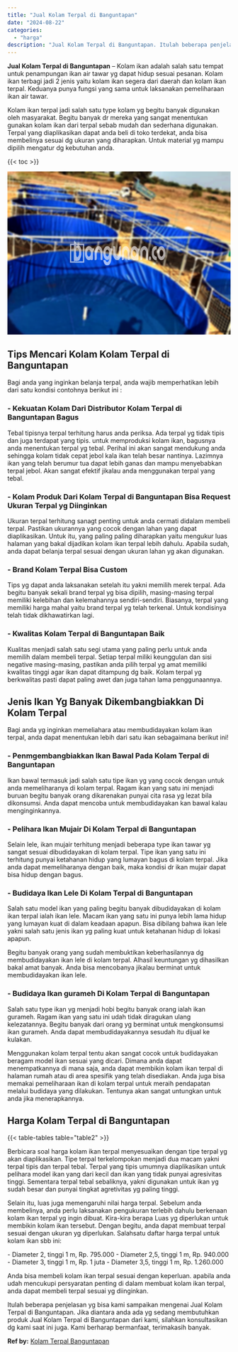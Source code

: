```yaml
---
title: "Jual Kolam Terpal di Banguntapan"
date: "2024-08-22"
categories: 
  - "harga"
description: "Jual Kolam Terpal di Banguntapan. Itulah beberapa penjelasan yg bisa kami sampaikan mengenai Jual Kolam Terpal di Banguntapan. Jika diantara anda ada yg seda..."
---
```


**Jual Kolam Terpal di Banguntapan** – Kolam ikan adalah salah satu tempat untuk penampungan ikan air tawar yg dapat hidup sesuai pesanan. Kolam ikan terbagi jadi 2 jenis yaitu kolam ikan segera dari daerah dan kolam ikan terpal. Keduanya punya fungsi yang sama untuk laksanakan pemeliharaan ikan air tawar.

Kolam ikan terpal jadi salah satu type kolam yg begitu banyak digunakan oleh masyarakat. Begitu banyak dr mereka yang sangat menentukan gunakan kolam ikan dari terpal sebab mudah dan sederhana digunakan. Terpal yang diaplikasikan dapat anda beli di toko terdekat, anda bisa membelinya sesuai dg ukuran yang diharapkan. Untuk material yg mampu dipilih mengatur dg kebutuhan anda.

{{< toc >}}

![Jual Kolam Terpal di Banguntapan](/images/jual-kolam-terpal-02.png)

## Tips Mencari Kolam Kolam Terpal di Banguntapan

Bagi anda yang inginkan belanja terpal, anda wajib memperhatikan lebih dari satu kondisi contohnya berikut ini :

### \- Kekuatan Kolam Dari Distributor Kolam Terpal di Banguntapan Bagus

Tebal tipisnya terpal terhitung harus anda periksa. Ada terpal yg tidak tipis dan juga terdapat yang tipis. untuk memproduksi kolam ikan, bagusnya anda menentukan terpal yg tebal. Perihal ini akan sangat mendukung anda sehingga kolam tidak cepat jebol kala ikan telah besar nantinya. Lazimnya ikan yang telah berumur tua dapat lebih ganas dan mampu menyebabkan terpal jebol. Akan sangat efektif jikalau anda menggunakan terpal yang tebal.

### \- Kolam Produk Dari Kolam Terpal di Banguntapan Bisa Request Ukuran Terpal yg Diinginkan

Ukuran terpal terhitung sanagt penting untuk anda cermati didalam membeli terpal. Pastikan ukurannya yang cocok dengan lahan yang dapat diaplikasikan. Untuk itu, yang paling paling diharapkan yaitu mengukur luas halaman yang bakal dijadikan kolam ikan terpal lebih dahulu. Apabila sudah, anda dapat belanja terpal sesuai dengan ukuran lahan yg akan digunakan.

### \- Brand Kolam Terpal Bisa Custom

Tips yg dapat anda laksanakan setelah itu yakni memilih merek terpal. Ada begitu banyak sekali brand terpal yg bisa dipilih, masing-masing terpal memiliki kelebihan dan kelemahannya sendiri-sendiri. Biasanya, terpal yang memiliki harga mahal yaitu brand terpal yg telah terkenal. Untuk kondisinya telah tidak dikhawatirkan lagi.

### \- Kwalitas Kolam Terpal di Banguntapan Baik

Kualitas menjadi salah satu segi utama yang paling perlu untuk anda memilih dalam membeli terpal. Setiap terpal miliki keunggulan dan sisi negative masing-masing, pastikan anda pilih terpal yg amat memiliki kwalitas tinggi agar ikan dapat ditampung dg baik. Kolam terpal yg berkwalitas pasti dapat paling awet dan juga tahan lama penggunaannya.

## Jenis Ikan Yg Banyak Dikembangbiakkan Di Kolam Terpal

Bagi anda yg inginkan memeliahara atau membudidayakan kolam ikan terpal, anda dapat menentukan lebih dari satu ikan sebagaimana berikut ini!

### \- Penmgembangbiakkan Ikan Bawal Pada Kolam Terpal di Banguntapan

Ikan bawal termasuk jadi salah satu tipe ikan yg yang cocok dengan untuk anda memeliharanya di kolam terpal. Ragam ikan yang satu ini menjadi buruan begitu banyak orang dikarenakan punyai cita rasa yg lezat bila dikonsumsi. Anda dapat mencoba untuk membudidayakan kan bawal kalau menginginkannya.

### \- Pelihara Ikan Mujair Di Kolam Terpal di Banguntapan

Selain lele, ikan mujair terhitung menjadi beberapa type ikan tawar yg sangat sesuai dibudidayakan di kolam terpal. Tipe ikan yang satu ini terhitung punyai ketahanan hidup yang lumayan bagus di kolam terpal. Jika anda dapat memeliharanya dengan baik, maka kondisi dr ikan mujair dapat bisa hidup dengan bagus.

### \- Budidaya Ikan Lele Di Kolam Terpal di Banguntapan

Salah satu model ikan yang paling begitu banyak dibudidayakan di kolam ikan terpal ialah ikan lele. Macam ikan yang satu ini punya lebih lama hidup yang lumayan kuat di dalam keadaan apapun. Bisa dibilang bahwa ikan lele yakni salah satu jenis ikan yg paling kuat untuk ketahanan hidup di lokasi apapun.

Begitu banyak orang yang sudah membuktikan keberhasilannya dg membudidayakan ikan lele di kolam terpal. Alhasil keuntungan yg dihasilkan bakal amat banyak. Anda bisa mencobanya jikalau berminat untuk membudidayakan ikan lele.

### \- Budidaya Ikan gurameh Di Kolam Terpal di Banguntapan

Salah satu type ikan yg menjadi hobi begitu banyak orang ialah ikan gurameh. Ragam ikan yang satu ini udah tidak diragukan ulang kelezatannya. Begitu banyak dari orang yg berminat untuk mengkonsumsi ikan gurameh. Anda dapat membudidayakannya sesudah itu dijual ke kulakan.

Menggunakan kolam terpal tentu akan sangat cocok untuk budidayakan beragam model ikan sesuai yang dicari. Dimana anda dapat menempatkannya di mana saja, anda dapat membikin kolam ikan terpal di halaman rumah atau di area spesifik yang telah disediakan. Anda juga bisa memakai pemeliharaan ikan di kolam terpal untuk meraih pendapatan melalui budidaya yang dilakukan. Tentunya akan sangat untungkan untuk anda jika menerapkannya.

## Harga Kolam Terpal di Banguntapan

{{< table-tables table="table2" >}}

Berbicara soal harga kolam ikan terpal menyesuaikan dengan tipe terpal yg akan diaplikasikan. Tipe terpal terkelompokan menjadi dua macam yakni terpal tipis dan terpal tebal. Terpal yang tipis umumnya diaplikasikan untuk pelihara model ikan yang dari kecil dan ikan yang tidak punyai agresivitas tinggi. Sementara terpal tebal sebaliknya, yakni digunakan untuk ikan yg sudah besar dan punyai tingkat agretivitas yg paling tinggi.

Selain itu, luas juga memengaruhi nilai harga terpal. Sebelum anda membelinya, anda perlu laksanakan pengukuran terlebih dahulu berkenaan kolam ikan terpal yg ingin dibuat. Kira-kira berapa Luas yg diperlukan untuk membikin kolam ikan tersebut. Dengan begitu, anda dapat membuat terpal sesuai dengan ukuran yg diperlukan. Salahsatu daftar harga terpal untuk kolam ikan sbb ini:

\- Diameter 2, tinggi 1 m, Rp. 795.000 - Diameter 2,5, tinggi 1 m, Rp. 940.000 - Diameter 3, tinggi 1 m, Rp. 1 juta - Diameter 3,5, tinggi 1 m, Rp. 1.260.000

Anda bisa membeli kolam ikan terpal sesuai dengan keperluan. apabila anda udah mencukupi persyaratan penting di dalam membuat kolam ikan terpal, anda dapat membeli terpal sesuai yg diinginkan.

Itulah beberapa penjelasan yg bisa kami sampaikan mengenai Jual Kolam Terpal di Banguntapan. Jika diantara anda ada yg sedang membutuhkan produk Jual Kolam Terpal di Banguntapan dari kami, silahkan konsultasikan dg kami saat ini juga. Kami berharap bermanfaat, terimakasih banyak.

**Ref by:** [Kolam Terpal Banguntapan](https://id.wikipedia.org/wiki/Kolam)
